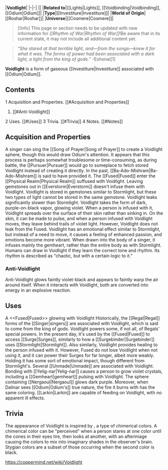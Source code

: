 |**Voidlight**|
|-|-|
||
|**Related to**|[[Lights\|Lights]], [[Voidbinding\|Voidbinding]], [[Odium\|Odium]]|
|**Type**|[[Investiture\|Investiture]]|
|**World of Origin**|[[Roshar\|Roshar]]|
|**Universe**|[[Cosmere\|Cosmere]]|

> [!info] This page or section needs to be updated with new information for *[[Rhythm of War\|Rhythm of War]]*!Be aware that in its current state, it may not include all additional content yet.

>“*She stared at that terrible light, and—from the songs—knew it for what it was. The forms of power had been associated with a dark light, a light from the king of gods.*”
\-Eshonai[1]


**Voidlight** is a form of gaseous [[Investiture\|Investiture]] associated with [[Odium\|Odium]].

## Contents

1 Acquisition and Properties. [[#Acquisition and Properties]] 

1. [[#Anti-Voidlight]] 


2 Uses. [[#Uses]] 
3 Trivia. [[#Trivia]] 
4 Notes. [[#Notes]] 


## Acquisition and Properties
A singer can sing the [[Song of Prayer\|Song of Prayer]] to create a Voidlight sphere, though this would draw Odium's attention. It appears that this process is perhaps somewhat troublesome or time-consuming, as during battle, the [[Pursuer\|Pursuer]] would go to someplace to fetch stored Voidlight instead of creating it directly. In the past, [[Ba-Ado-Mishram\|Ba-Ado-Mishram]] is said to have provided it. The [[Fused\|Fused]] enter the [[Physical Realm\|Physical Realm]] suffused with Voidlight. Leaving gemstones out in [[Everstorm\|Everstorm]] doesn't infuse them with Voidlight.
Voidlight is stored in gemstones similar to Stormlight, but these two types of light cannot be stored in the same gemstone. Voidlight leaks significantly slower than Stormlight.
Voidlight takes the form of dark, purple-on-black vapor, glowing violet. When a person is infused with it, Voidlight spreads over the surface of their skin rather than sinking in. On the skin, it can be made to pulse, and when a person infused with Voidlight moves, they leave behind trails of violet light. However, Voidlight does not leak from the Fused.
Voidlight has an emotional effect similar to Stormlight, but instead of a need to move, it causes a feeling of enhanced passion, and emotions become more vibrant. When drawn into the body of a singer, it infuses mainly the gemheart, rather than the entire body as with Stormlight. Humans can draw in Voidlight if they learn the correct tone and rhythm.
Its rhythm is described as "chaotic, but with a certain logic to it."

### Anti-Voidlight
Anti-Voidlight glows faintly violet-black and appears to faintly warp the air around itself. When it interacts with Voidlight, both are converted into energy in an explosive reaction.

## Uses
  A <<Fused\|Fused>> glowing with Voidlight
Historically, the [[Regal\|Regal]] forms of the [[Singer\|singers]] are associated with Voidlight, which is said to come from the king of gods. Voidlight powers some, if not all, of Regals' special powers. In the present day, it's used by the [[Fused\|Fused]] to access [[Surge\|Surges]], similarly to how a [[Surgebinder\|Surgebinder]] uses [[Stormlight\|Stormlight]]. Also similarly, Voidlight provides healing to the person infused with it. However, Fused do not lose Voidlight when not using it, and it can power their Surges for far longer, albeit more weakly. Holding it has some sort of emotional impact, though different from Stormlight's.
Several [[Unmade\|Unmade]] are associated with Voidlight. Bonding with [[Yelig-nar\|Yelig-nar]] causes a person to grow violet crystals, including a [[Gemheart\|gemheart]] pulsing with Voidlight. The sphere containing [[Nergaoul\|Nergaoul]] glows dark purple. Moreover, when Dalinar sees [[Odium\|Odium's]] true nature, the fire it burns with has the same coloring.
[[Larkin\|Larkin]] are capable of feeding on Voidlight, with no apparent ill effects.

## Trivia
The appearance of Voidlight is inspired by , a type of chimerical colors. A chimerical color can be "perceived" when a person stares at one color until the cones in their eyes tire, then looks at another, with an afterimage causing the colors to mix into imaginary shades in the observer's brain. Stygian colors are a subset of those occurring when the second color is black.


https://coppermind.net/wiki/Voidlight